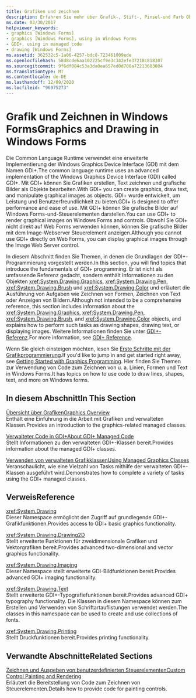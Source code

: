 ```yaml
---
title: Grafiken und zeichnen
description: Erfahren Sie mehr über Grafik-, Stift-, Pinsel-und Farb Objekte sowie über das Ausführen von Aufgaben wie das Zeichnen von Formen, das Zeichnen von Text oder das Anzeigen von Bildern in Windows Forms.
ms.date: 03/30/2017
helpviewer_keywords:
- graphics [Windows Forms]
- graphics [Windows Forms], using in Windows Forms
- GDI+, using in managed code
- drawing [Windows Forms]
ms.assetid: 362532c5-1a06-4257-bdc8-723461009ede
ms.openlocfilehash: 58d8cde6aa102225cf9e3c342efe37218c818307
ms.sourcegitcommit: 9f6df084c53a3da0ea657ed0d708a72213683084
ms.translationtype: MT
ms.contentlocale: de-DE
ms.lasthandoff: 12/09/2020
ms.locfileid: "96975273"
---
```

# <a name="graphics-and-drawing-in-windows-forms"></a><span data-ttu-id="95ae1-103">Grafik und Zeichnen in Windows Forms</span><span class="sxs-lookup"><span data-stu-id="95ae1-103">Graphics and Drawing in Windows Forms</span></span>
<span data-ttu-id="95ae1-104">Die Common Language Runtime verwendet eine erweiterte Implementierung der Windows Graphics Device Interface (GDI) mit dem Namen GDI+.</span><span class="sxs-lookup"><span data-stu-id="95ae1-104">The common language runtime uses an advanced implementation of the Windows Graphics Device Interface (GDI) called GDI+.</span></span> <span data-ttu-id="95ae1-105">Mit GDI+ können Sie Grafiken erstellen, Text zeichnen und grafische Bilder als Objekte bearbeiten.</span><span class="sxs-lookup"><span data-stu-id="95ae1-105">With GDI+ you can create graphics, draw text, and manipulate graphical images as objects.</span></span> <span data-ttu-id="95ae1-106">GDI+ wurde entwickelt, um Leistung und Benutzerfreundlichkeit zu bieten.</span><span class="sxs-lookup"><span data-stu-id="95ae1-106">GDI+ is designed to offer performance and ease of use.</span></span> <span data-ttu-id="95ae1-107">Mit GDI+ können Sie grafische Bilder auf Windows Forms-und-Steuerelementen darstellen.</span><span class="sxs-lookup"><span data-stu-id="95ae1-107">You can use GDI+ to render graphical images on Windows Forms and controls.</span></span> <span data-ttu-id="95ae1-108">Obwohl Sie GDI+ nicht direkt auf Web Forms verwenden können, können Sie grafische Bilder mit dem Image-Webserver Steuerelement anzeigen.</span><span class="sxs-lookup"><span data-stu-id="95ae1-108">Although you cannot use GDI+ directly on Web Forms, you can display graphical images through the Image Web Server control.</span></span>  
  
 <span data-ttu-id="95ae1-109">In diesem Abschnitt finden Sie Themen, in denen die Grundlagen der GDI+-Programmierung vorgestellt werden.</span><span class="sxs-lookup"><span data-stu-id="95ae1-109">In this section, you will find topics that introduce the fundamentals of GDI+ programming.</span></span> <span data-ttu-id="95ae1-110">Er ist nicht als umfassende Referenz gedacht, sondern enthält Informationen zu den Objekten <xref:System.Drawing.Graphics>, <xref:System.Drawing.Pen>, <xref:System.Drawing.Brush> und <xref:System.Drawing.Color> und erläutert die Ausführung von Aufgaben wie Zeichnen von Formen, Zeichnen von Text oder Anzeigen von Bildern.</span><span class="sxs-lookup"><span data-stu-id="95ae1-110">Although not intended to be a comprehensive reference, this section includes information about the <xref:System.Drawing.Graphics>, <xref:System.Drawing.Pen>, <xref:System.Drawing.Brush>, and <xref:System.Drawing.Color> objects, and explains how to perform such tasks as drawing shapes, drawing text, or displaying images.</span></span> <span data-ttu-id="95ae1-111">Weitere Informationen finden Sie unter [GDI+-Referenz](/windows/desktop/gdiplus/-gdiplus-class-gdi-reference).</span><span class="sxs-lookup"><span data-stu-id="95ae1-111">For more information, see [GDI+ Reference](/windows/desktop/gdiplus/-gdiplus-class-gdi-reference).</span></span>  
  
 <span data-ttu-id="95ae1-112">Wenn Sie gleich einsteigen möchten, lesen Sie [Erste Schritte mit der Grafikprogrammierung](getting-started-with-graphics-programming.md).</span><span class="sxs-lookup"><span data-stu-id="95ae1-112">If you'd like to jump in and get started right away, see [Getting Started with Graphics Programming](getting-started-with-graphics-programming.md).</span></span> <span data-ttu-id="95ae1-113">Hier finden Sie Themen zur Verwendung von Code zum Zeichnen von u. a. Linien, Formen und Text in Windows Forms.</span><span class="sxs-lookup"><span data-stu-id="95ae1-113">It has topics on how to use code to draw lines, shapes, text, and more on Windows forms.</span></span>  
  
## <a name="in-this-section"></a><span data-ttu-id="95ae1-114">In diesem Abschnitt</span><span class="sxs-lookup"><span data-stu-id="95ae1-114">In This Section</span></span>  
 [<span data-ttu-id="95ae1-115">Übersicht über Grafiken</span><span class="sxs-lookup"><span data-stu-id="95ae1-115">Graphics Overview</span></span>](graphics-overview-windows-forms.md)  
 <span data-ttu-id="95ae1-116">Enthält eine Einführung in die Arbeit mit Grafiken und verwalteten Klassen.</span><span class="sxs-lookup"><span data-stu-id="95ae1-116">Provides an introduction to the graphics-related managed classes.</span></span>  
  
 [<span data-ttu-id="95ae1-117">Verwalteter Code in GDI+</span><span class="sxs-lookup"><span data-stu-id="95ae1-117">About GDI+ Managed Code</span></span>](about-gdi-managed-code.md)  
 <span data-ttu-id="95ae1-118">Stellt Informationen zu den verwalteten GDI+-Klassen bereit.</span><span class="sxs-lookup"><span data-stu-id="95ae1-118">Provides information about the managed GDI+ classes.</span></span>  
  
 [<span data-ttu-id="95ae1-119">Verwenden von verwalteten Grafikklassen</span><span class="sxs-lookup"><span data-stu-id="95ae1-119">Using Managed Graphics Classes</span></span>](using-managed-graphics-classes.md)  
 <span data-ttu-id="95ae1-120">Veranschaulicht, wie eine Vielzahl von Tasks mithilfe der verwalteten GDI+-Klassen ausgeführt wird.</span><span class="sxs-lookup"><span data-stu-id="95ae1-120">Demonstrates how to complete a variety of tasks using the GDI+ managed classes.</span></span>  
  
## <a name="reference"></a><span data-ttu-id="95ae1-121">Verweis</span><span class="sxs-lookup"><span data-stu-id="95ae1-121">Reference</span></span>  
 <xref:System.Drawing>  
 <span data-ttu-id="95ae1-122">Dieser Namespace ermöglicht den Zugriff auf grundlegende GDI+-Grafikfunktionen.</span><span class="sxs-lookup"><span data-stu-id="95ae1-122">Provides access to GDI+ basic graphics functionality.</span></span>  
  
 <xref:System.Drawing.Drawing2D>  
 <span data-ttu-id="95ae1-123">Stellt erweiterte Funktionen für zweidimensionale Grafiken und Vektorgrafiken bereit.</span><span class="sxs-lookup"><span data-stu-id="95ae1-123">Provides advanced two-dimensional and vector graphics functionality.</span></span>  
  
 <xref:System.Drawing.Imaging>  
 <span data-ttu-id="95ae1-124">Dieser Namespace stellt erweiterte GDI-Bildfunktionen bereit.</span><span class="sxs-lookup"><span data-stu-id="95ae1-124">Provides advanced GDI+ imaging functionality.</span></span>  
  
 <xref:System.Drawing.Text>  
 <span data-ttu-id="95ae1-125">Stellt erweiterte GDI+-Typografiefunktionen bereit.</span><span class="sxs-lookup"><span data-stu-id="95ae1-125">Provides advanced GDI+ typography functionality.</span></span> <span data-ttu-id="95ae1-126">Die Klassen in diesem Namespace können zum Erstellen und Verwenden von Schriftartauflistungen verwendet werden.</span><span class="sxs-lookup"><span data-stu-id="95ae1-126">The classes in this namespace can be used to create and use collections of fonts.</span></span>  
  
 <xref:System.Drawing.Printing>  
 <span data-ttu-id="95ae1-127">Stellt Druckfunktionen bereit.</span><span class="sxs-lookup"><span data-stu-id="95ae1-127">Provides printing functionality.</span></span>  
  
## <a name="related-sections"></a><span data-ttu-id="95ae1-128">Verwandte Abschnitte</span><span class="sxs-lookup"><span data-stu-id="95ae1-128">Related Sections</span></span>  
 [<span data-ttu-id="95ae1-129">Zeichnen und Ausgeben von benutzerdefinierten Steuerelementen</span><span class="sxs-lookup"><span data-stu-id="95ae1-129">Custom Control Painting and Rendering</span></span>](../controls/custom-control-painting-and-rendering.md)  
 <span data-ttu-id="95ae1-130">Erläutert die Bereitstellung von Code zum Zeichnen von Steuerelementen.</span><span class="sxs-lookup"><span data-stu-id="95ae1-130">Details how to provide code for painting controls.</span></span>
